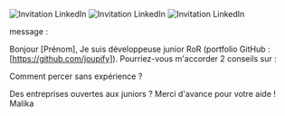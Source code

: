 


![Invitation LinkedIn](./images/invitations_linkedin.png)
![Invitation LinkedIn](./images/invitations_linkedin_2.png)
![Invitation LinkedIn](./images/linkedin_invitations_envoyees.png)


message :

Bonjour [Prénom],
Je suis développeuse junior RoR (portfolio GitHub : [https://github.com/joupify]).
Pourriez-vous m'accorder 2 conseils sur :

Comment percer sans expérience ?

Des entreprises ouvertes aux juniors ?
Merci d'avance pour votre aide !
Malika
